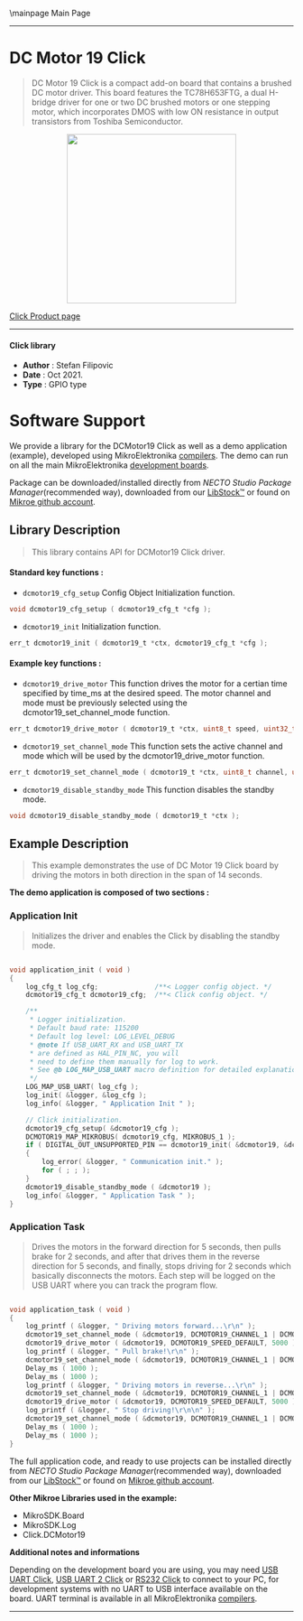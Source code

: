 \mainpage Main Page

---
# DC Motor 19 Click

> DC Motor 19 Click is a compact add-on board that contains a brushed DC motor driver. This board features the TC78H653FTG, a dual H-bridge driver for one or two DC brushed motors or one stepping motor, which incorporates DMOS with low ON resistance in output transistors from Toshiba Semiconductor.

<p align="center">
  <img src="https://download.mikroe.com/images/click_for_ide/dcmotor19_click.png" height=300px>
</p>

[Click Product page](https://www.mikroe.com/dc-motor-19-click)

---


#### Click library

- **Author**        : Stefan Filipovic
- **Date**          : Oct 2021.
- **Type**          : GPIO type


# Software Support

We provide a library for the DCMotor19 Click
as well as a demo application (example), developed using MikroElektronika
[compilers](https://www.mikroe.com/necto-studio).
The demo can run on all the main MikroElektronika [development boards](https://www.mikroe.com/development-boards).

Package can be downloaded/installed directly from *NECTO Studio Package Manager*(recommended way), downloaded from our [LibStock&trade;](https://libstock.mikroe.com) or found on [Mikroe github account](https://github.com/MikroElektronika/mikrosdk_click_v2/tree/master/clicks).

## Library Description

> This library contains API for DCMotor19 Click driver.

#### Standard key functions :

- `dcmotor19_cfg_setup` Config Object Initialization function.
```c
void dcmotor19_cfg_setup ( dcmotor19_cfg_t *cfg );
```

- `dcmotor19_init` Initialization function.
```c
err_t dcmotor19_init ( dcmotor19_t *ctx, dcmotor19_cfg_t *cfg );
```

#### Example key functions :

- `dcmotor19_drive_motor` This function drives the motor for a certian time specified by time_ms at the desired speed. The motor channel and mode must be previously selected using the dcmotor19_set_channel_mode function.
```c
err_t dcmotor19_drive_motor ( dcmotor19_t *ctx, uint8_t speed, uint32_t time_ms );
```

- `dcmotor19_set_channel_mode` This function sets the active channel and mode which will be used by the dcmotor19_drive_motor function.
```c
err_t dcmotor19_set_channel_mode ( dcmotor19_t *ctx, uint8_t channel, uint8_t mode );
```

- `dcmotor19_disable_standby_mode` This function disables the standby mode.
```c
void dcmotor19_disable_standby_mode ( dcmotor19_t *ctx );
```

## Example Description

> This example demonstrates the use of DC Motor 19 Click board by driving the motors in both direction in the span of 14 seconds.

**The demo application is composed of two sections :**

### Application Init

> Initializes the driver and enables the Click by disabling the standby mode.

```c

void application_init ( void )
{
    log_cfg_t log_cfg;              /**< Logger config object. */
    dcmotor19_cfg_t dcmotor19_cfg;  /**< Click config object. */

    /** 
     * Logger initialization.
     * Default baud rate: 115200
     * Default log level: LOG_LEVEL_DEBUG
     * @note If USB_UART_RX and USB_UART_TX 
     * are defined as HAL_PIN_NC, you will 
     * need to define them manually for log to work. 
     * See @b LOG_MAP_USB_UART macro definition for detailed explanation.
     */
    LOG_MAP_USB_UART( log_cfg );
    log_init( &logger, &log_cfg );
    log_info( &logger, " Application Init " );

    // Click initialization.
    dcmotor19_cfg_setup( &dcmotor19_cfg );
    DCMOTOR19_MAP_MIKROBUS( dcmotor19_cfg, MIKROBUS_1 );
    if ( DIGITAL_OUT_UNSUPPORTED_PIN == dcmotor19_init( &dcmotor19, &dcmotor19_cfg ) ) 
    {
        log_error( &logger, " Communication init." );
        for ( ; ; );
    }
    dcmotor19_disable_standby_mode ( &dcmotor19 );
    log_info( &logger, " Application Task " );
}

```

### Application Task

> Drives the motors in the forward direction for 5 seconds, then pulls brake for 2 seconds, 
and after that drives them in the reverse direction for 5 seconds, and finally, 
stops driving for 2 seconds which basically disconnects the motors.
Each step will be logged on the USB UART where you can track the program flow.

```c

void application_task ( void )
{
    log_printf ( &logger, " Driving motors forward...\r\n" );
    dcmotor19_set_channel_mode ( &dcmotor19, DCMOTOR19_CHANNEL_1 | DCMOTOR19_CHANNEL_2, DCMOTOR19_MODE_FORWARD );
    dcmotor19_drive_motor ( &dcmotor19, DCMOTOR19_SPEED_DEFAULT, 5000 );
    log_printf ( &logger, " Pull brake!\r\n" );
    dcmotor19_set_channel_mode ( &dcmotor19, DCMOTOR19_CHANNEL_1 | DCMOTOR19_CHANNEL_2, DCMOTOR19_MODE_SHORT_BRAKE );
    Delay_ms ( 1000 );
    Delay_ms ( 1000 );
    log_printf ( &logger, " Driving motors in reverse...\r\n" );
    dcmotor19_set_channel_mode ( &dcmotor19, DCMOTOR19_CHANNEL_1 | DCMOTOR19_CHANNEL_2, DCMOTOR19_MODE_REVERSE );
    dcmotor19_drive_motor ( &dcmotor19, DCMOTOR19_SPEED_DEFAULT, 5000 );
    log_printf ( &logger, " Stop driving!\r\n\n" );
    dcmotor19_set_channel_mode ( &dcmotor19, DCMOTOR19_CHANNEL_1 | DCMOTOR19_CHANNEL_2, DCMOTOR19_MODE_STOP );
    Delay_ms ( 1000 );
    Delay_ms ( 1000 );
}

```

The full application code, and ready to use projects can be installed directly from *NECTO Studio Package Manager*(recommended way), downloaded from our [LibStock&trade;](https://libstock.mikroe.com) or found on [Mikroe github account](https://github.com/MikroElektronika/mikrosdk_click_v2/tree/master/clicks).

**Other Mikroe Libraries used in the example:**

- MikroSDK.Board
- MikroSDK.Log
- Click.DCMotor19

**Additional notes and informations**

Depending on the development board you are using, you may need
[USB UART Click](https://www.mikroe.com/usb-uart-click),
[USB UART 2 Click](https://www.mikroe.com/usb-uart-2-click) or
[RS232 Click](https://www.mikroe.com/rs232-click) to connect to your PC, for
development systems with no UART to USB interface available on the board. UART
terminal is available in all MikroElektronika
[compilers](https://shop.mikroe.com/compilers).

---
